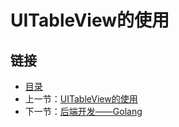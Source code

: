 # UITableView的使用


## 链接
- [目录](directory.md)  
- 上一节：[UITableView的使用](4.4.md)  
- 下一节：[后端开发——Golang](5.0.md)
